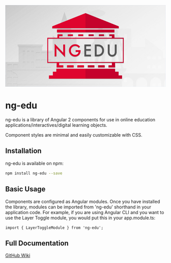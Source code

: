 ![alt text](https://raw.githubusercontent.com/UNLV-Online-Education/ng-edu/master/logo-w-bg.jpg)


# ng-edu
ng-edu is a library of Angular 2 components for use in online education applications/interactives/digital learning objects.

Component styles are minimal and easily customizable with CSS.

## Installation
ng-edu is available on npm:
```bash
npm install ng-edu --save
```

## Basic Usage
Components are configured as Angular modules.  Once you have installed the library, modules can be imported from 'ng-edu' shorthand in your application code.  For example, if you are using Angular CLI and you want to use the Layer Toggle module, you would put this in your app.module.ts:

```
import { LayerToggleModule } from 'ng-edu';
```

## Full Documentation
[GitHub Wiki](https://github.com/UNLV-Online-Education/ng-edu/wiki)